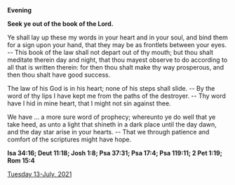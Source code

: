 **Evening**

**Seek ye out of the book of the Lord.**
 
Ye shall lay up these my words in your heart and in your soul, and bind them for a sign upon your hand, that they may be as frontlets between your eyes. -- This book of the law shall not depart out of thy mouth; but thou shalt meditate therein day and night, that thou mayest observe to do according to all that is written therein: for then thou shalt make thy way prosperous, and then thou shalt have good success.
 
The law of his God is in his heart; none of his steps shall slide. -- By the word of thy lips I have kept me from the paths of the destroyer. -- Thy word have I hid in mine heart, that I might not sin against thee.
 
We have ... a more sure word of prophecy; whereunto ye do well that ye take heed, as unto a light that shineth in a dark place until the day dawn, and the day star arise in your hearts. -- That we through patience and comfort of the scriptures might have hope.  

**Isa 34:16; Deut 11:18; Josh 1:8; Psa 37:31; Psa 17:4; Psa 119:11; 2 Pet 1:19; Rom 15:4**

[Tuesday 13-July, 2021](https://t.me/daily_light)
